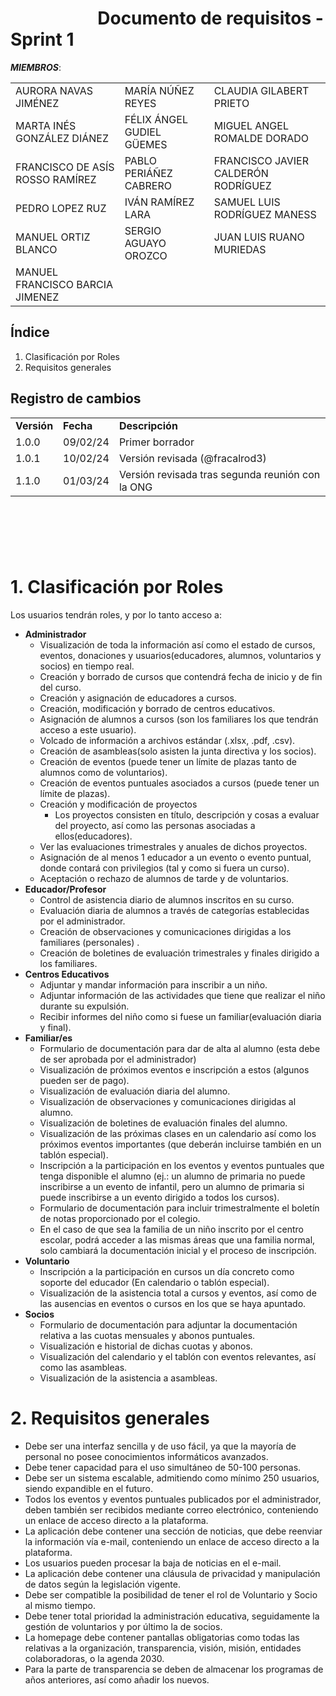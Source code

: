 # &nbsp;&nbsp;&nbsp;&nbsp;&nbsp;&nbsp;&nbsp;&nbsp;&nbsp;&nbsp;&nbsp;&nbsp;&nbsp;&nbsp;&nbsp;&nbsp;&nbsp;&nbsp;&nbsp;&nbsp; Documento de requisitos - Sprint 1


***MIEMBROS***:

<table>
  <tr>
    <td>AURORA NAVAS JIMÉNEZ</td>
    <td>MARÍA NÚÑEZ REYES</td>
    <td>CLAUDIA GILABERT PRIETO</td>
  </tr>
  <tr>
    <td>MARTA INÉS GONZÁLEZ DIÁNEZ</td>
    <td>FÉLIX ÁNGEL GUDIEL GÜEMES</td>
    <td>MIGUEL ANGEL ROMALDE DORADO</td>
  </tr>
  <tr>
    <td>FRANCISCO DE ASÍS ROSSO RAMÍREZ</td>
    <td>PABLO PERIÁÑEZ CABRERO</td>
    <td>FRANCISCO JAVIER CALDERÓN RODRÍGUEZ</td>
  </tr>
  <tr>
    <td>PEDRO LOPEZ RUZ</td>
    <td>IVÁN RAMÍREZ LARA</td>
    <td>SAMUEL LUIS RODRÍGUEZ MANESS</td>
  </tr>
  <tr>
    <td>MANUEL ORTIZ BLANCO</td>
    <td>SERGIO AGUAYO OROZCO</td>
    <td>JUAN LUIS RUANO MURIEDAS</td>
  </tr>
  <tr>
    <td>MANUEL FRANCISCO BARCIA JIMENEZ</td>
    <td></td>
    <td></td>
  </tr>
</table>


## Índice

1. Clasificación por Roles
2. Requisitos generales



## Registro de cambios


<table>
  <tr>
   <td><strong>Versión</strong>
   </td>
   <td><strong>Fecha</strong>
   </td>
   <td><strong>Descripción</strong>
   </td>
  </tr>
  <tr>
   <td>1.0.0</td>
   <td>09/02/24</td>
   <td>Primer borrador</td>
  </tr>
  <tr>
   <td>1.0.1</td>
   <td>10/02/24</td>
   <td>Versión revisada (@fracalrod3)</td>
  </tr>
  <tr>
   <td>1.1.0</td>
   <td>01/03/24</td>
   <td>Versión revisada tras segunda reunión con la ONG</td>
  </tr>
</table>


<br/>

# 

<br/>

 
# 1. Clasificación por Roles

Los usuarios tendrán roles, y por lo tanto acceso a:

- **Administrador**
    - Visualización de toda la información así como el estado de cursos, eventos, donaciones y usuarios(educadores, alumnos, voluntarios y socios) en tiempo real.
    - Creación y borrado de cursos que contendrá fecha de inicio y de fin del curso.
    - Creación y asignación de educadores a cursos.
    - Creación, modificación y borrado de centros educativos.
    - Asignación de alumnos a cursos (son los familiares los que tendrán acceso a este usuario).
    - Volcado de información a archivos estándar (.xlsx, .pdf, .csv).
    - Creación de asambleas(solo asisten la junta directiva y los socios).
    - Creación de eventos (puede tener un límite de plazas tanto de alumnos como de voluntarios).
    - Creación de eventos puntuales asociados a cursos (puede tener un límite de plazas).
    - Creación y modificación de proyectos
        - Los proyectos consisten en título, descripción y cosas a evaluar del proyecto, así como las personas asociadas a ellos(educadores).
    - Ver las evaluaciones trimestrales y anuales de dichos proyectos.
    - Asignación de al menos 1 educador a un evento o evento puntual, donde contará con privilegios (tal y como si fuera un curso).
    - Aceptación o rechazo de alumnos de tarde y de voluntarios.
- **Educador/Profesor**
    - Control de asistencia diario de alumnos inscritos en su curso.
    - Evaluación diaria de alumnos a través de categorías establecidas por el administrador.
    - Creación de observaciones y comunicaciones dirigidas a los familiares (personales) .
    - Creación de boletines de evaluación trimestrales y finales dirigido a los familiares.
- **Centros Educativos**
    - Adjuntar y mandar información para inscribir a un niño.
    - Adjuntar información de las actividades que tiene que realizar el niño durante su expulsión.
    - Recibir informes del niño como si fuese un familiar(evaluación diaria y final).
- **Familiar/es**
    - Formulario de documentación para dar de alta al alumno (esta debe de ser aprobada por el administrador)
    - Visualización de próximos eventos e inscripción a estos (algunos pueden ser de pago).
    - Visualización de evaluación diaria del alumno.
    - Visualización de observaciones y comunicaciones dirigidas al alumno.
    - Visualización de boletines de evaluación finales del alumno.
    - Visualización de las próximas clases en un calendario así como los próximos eventos importantes (que deberán incluirse también en un tablón especial).
    - Inscripción a la participación en los eventos y eventos puntuales que tenga disponible el alumno (ej.: un alumno de primaria no puede inscribirse a un evento de infantil, pero un alumno de primaria si puede inscribirse a un evento dirigido a todos los cursos).
    - Formulario de documentación para incluir trimestralmente el boletín de notas proporcionado por el colegio.
    - En el caso de que sea la familia de un niño inscrito por el centro escolar, podrá acceder a las mismas áreas que una familia normal, solo cambiará la documentación inicial y el proceso de inscripción.
- **Voluntario**
    - Inscripción a la participación en cursos un día concreto como soporte del educador (En calendario o tablón especial).
    - Visualización de la asistencia total a cursos y eventos, así como de las ausencias en eventos o cursos en los que se haya apuntado.
- **Socios**
    - Formulario de documentación para adjuntar la documentación relativa a las cuotas mensuales y abonos puntuales.
    - Visualización e historial de dichas cuotas y abonos.
    - Visualización del calendario y el tablón con eventos relevantes, así como las asambleas.
    - Visualización de la asistencia a asambleas.


# 2. Requisitos generales

- Debe ser una interfaz sencilla y de uso fácil, ya que la mayoría de personal no posee conocimientos informáticos avanzados.
- Debe tener capacidad para el uso simultáneo de 50-100 personas.
- Debe ser un sistema escalable, admitiendo como mínimo 250 usuarios, siendo expandible en el futuro.
- Todos los eventos y eventos puntuales publicados por el administrador, deben también ser recibidos mediante correo electrónico, conteniendo un enlace de acceso directo a la plataforma.
- La aplicación debe contener una sección de noticias, que debe reenviar la información vía e-mail, conteniendo un enlace de acceso directo a la plataforma.
- Los usuarios pueden procesar la baja de noticias en el e-mail.
- La aplicación debe contener una cláusula de privacidad y manipulación de datos según la legislación vigente.
- Debe ser compatible la posibilidad de tener el rol de Voluntario y Socio al mismo tiempo.
- Debe tener total prioridad la administración educativa, seguidamente la gestión de voluntarios y por último la de socios.
- La homepage debe contener pantallas obligatorias como todas las relativas a la organización, transparencia, visión, misión, entidades colaboradoras, o la agenda 2030.
- Para la parte de transparencia se deben de almacenar los programas de años anteriores, así como añadir los nuevos.
